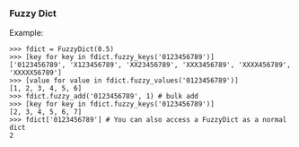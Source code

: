 ### Fuzzy Dict

Example:

    >>> fdict = FuzzyDict(0.5)
    >>> [key for key in fdict.fuzzy_keys('0123456789')]
    ['0123456789', 'X123456789', 'XX23456789', 'XXX3456789', 'XXXX456789', 'XXXXX56789']
    >>> [value for value in fdict.fuzzy_values('0123456789')]
    [1, 2, 3, 4, 5, 6]
    >>> fdict.fuzzy_add('0123456789', 1) # bulk add
    >>> [key for key in fdict.fuzzy_keys('0123456789')]
    [2, 3, 4, 5, 6, 7]
    >>> fdict['0123456789'] # You can also access a FuzzyDict as a normal dict
    2
